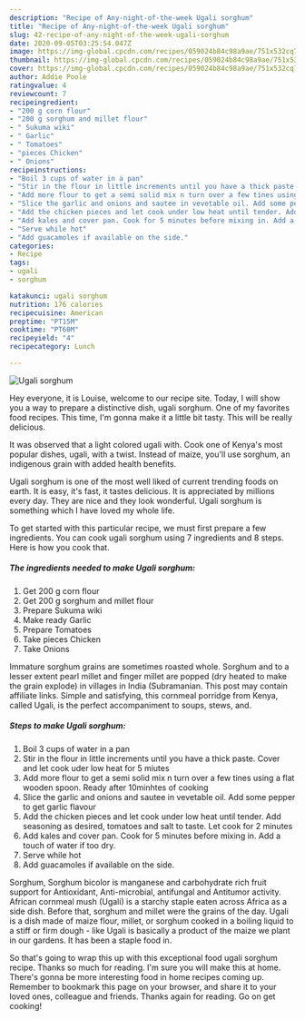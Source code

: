```yaml
---
description: "Recipe of Any-night-of-the-week Ugali sorghum"
title: "Recipe of Any-night-of-the-week Ugali sorghum"
slug: 42-recipe-of-any-night-of-the-week-ugali-sorghum
date: 2020-09-05T03:25:54.047Z
image: https://img-global.cpcdn.com/recipes/059024b84c98a9ae/751x532cq70/ugali-sorghum-recipe-main-photo.jpg
thumbnail: https://img-global.cpcdn.com/recipes/059024b84c98a9ae/751x532cq70/ugali-sorghum-recipe-main-photo.jpg
cover: https://img-global.cpcdn.com/recipes/059024b84c98a9ae/751x532cq70/ugali-sorghum-recipe-main-photo.jpg
author: Addie Poole
ratingvalue: 4
reviewcount: 7
recipeingredient:
- "200 g corn flour"
- "200 g sorghum and millet flour"
- " Sukuma wiki"
- " Garlic"
- " Tomatoes"
- "pieces Chicken"
- " Onions"
recipeinstructions:
- "Boil 3 cups of water in a pan"
- "Stir in the flour in little increments until you have a thick paste. Cover and let cook uder low heat for 5 miutes"
- "Add more flour to get a semi solid mix n turn over a few tines using a flat wooden spoon. Ready after 10minhtes of cooking"
- "Slice the garlic and onions and sautee in vevetable oil. Add some pepper to get garlic flavour"
- "Add the chicken pieces and let cook under low heat until tender. Add seasoning as desired, tomatoes and salt to taste. Let cook for 2 minutes"
- "Add kales and cover pan. Cook for 5 minutes before mixing in. Add a touch of water if too dry."
- "Serve while hot"
- "Add guacamoles if available on the side."
categories:
- Recipe
tags:
- ugali
- sorghum

katakunci: ugali sorghum 
nutrition: 176 calories
recipecuisine: American
preptime: "PT15M"
cooktime: "PT60M"
recipeyield: "4"
recipecategory: Lunch

---
```



![Ugali sorghum](https://img-global.cpcdn.com/recipes/059024b84c98a9ae/751x532cq70/ugali-sorghum-recipe-main-photo.jpg)

Hey everyone, it is Louise, welcome to our recipe site. Today, I will show you a way to prepare a distinctive dish, ugali sorghum. One of my favorites food recipes. This time, I'm gonna make it a little bit tasty. This will be really delicious.

It was observed that a light colored ugali with. Cook one of Kenya&#39;s most popular dishes, ugali, with a twist. Instead of maize, you&#39;ll use sorghum, an indigenous grain with added health benefits.

Ugali sorghum is one of the most well liked of current trending foods on earth. It is easy, it's fast, it tastes delicious. It is appreciated by millions every day. They are nice and they look wonderful. Ugali sorghum is something which I have loved my whole life.


To get started with this particular recipe, we must first prepare a few ingredients. You can cook ugali sorghum using 7 ingredients and 8 steps. Here is how you cook that.

##### The ingredients needed to make Ugali sorghum:

1. Get 200 g corn flour
1. Get 200 g sorghum and millet flour
1. Prepare  Sukuma wiki
1. Make ready  Garlic
1. Prepare  Tomatoes
1. Take pieces Chicken
1. Take  Onions


Immature sorghum grains are sometimes roasted whole. Sorghum and to a lesser extent pearl millet and finger millet are popped (dry heated to make the grain explode) in villages in India (Subramanian. This post may contain affiliate links. Simple and satisfying, this cornmeal porridge from Kenya, called Ugali, is the perfect accompaniment to soups, stews, and. 

##### Steps to make Ugali sorghum:

1. Boil 3 cups of water in a pan
1. Stir in the flour in little increments until you have a thick paste. Cover and let cook uder low heat for 5 miutes
1. Add more flour to get a semi solid mix n turn over a few tines using a flat wooden spoon. Ready after 10minhtes of cooking
1. Slice the garlic and onions and sautee in vevetable oil. Add some pepper to get garlic flavour
1. Add the chicken pieces and let cook under low heat until tender. Add seasoning as desired, tomatoes and salt to taste. Let cook for 2 minutes
1. Add kales and cover pan. Cook for 5 minutes before mixing in. Add a touch of water if too dry.
1. Serve while hot
1. Add guacamoles if available on the side.


Sorghum, Sorghum bicolor is manganese and carbohydrate rich fruit support for Antioxidant, Anti-microbial, antifungal and Antitumor activity. African cornmeal mush (Ugali) is a starchy staple eaten across Africa as a side dish. Before that, sorghum and millet were the grains of the day. Ugali is a dish made of maize flour, millet, or sorghum cooked in a boiling liquid to a stiff or firm dough - like Ugali is basically a product of the maize we plant in our gardens. It has been a staple food in. 

So that's going to wrap this up with this exceptional food ugali sorghum recipe. Thanks so much for reading. I'm sure you will make this at home. There's gonna be more interesting food in home recipes coming up. Remember to bookmark this page on your browser, and share it to your loved ones, colleague and friends. Thanks again for reading. Go on get cooking!
